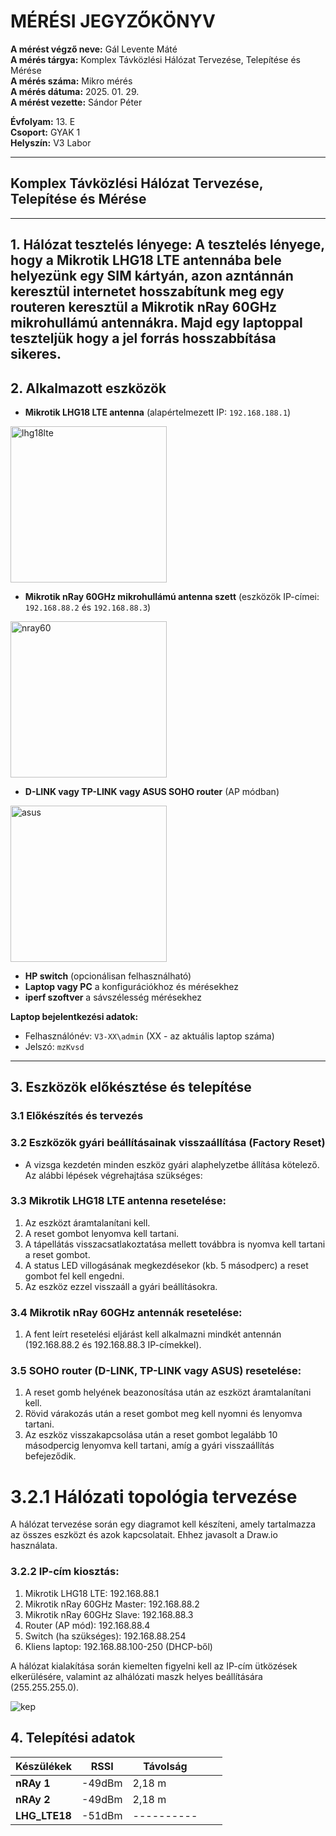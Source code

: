 # MÉRÉSI JEGYZŐKÖNYV

**A mérést végző neve:** Gál Levente Máté  
**A mérés tárgya:** Komplex Távközlési Hálózat Tervezése, Telepítése és Mérése  
**A mérés száma:** Mikro mérés  
**A mérés dátuma:** 2025. 01. 29.  
**A mérést vezette:** Sándor Péter  

**Évfolyam:** 13. E  
**Csoport:** GYAK 1  
**Helyszín:** V3 Labor  

---

## Komplex Távközlési Hálózat Tervezése, Telepítése és Mérése

---

## 1. Hálózat tesztelés lényege: A tesztelés lényege, hogy a **Mikrotik LHG18 LTE antennába** bele helyezünk egy **SIM** kártyán, azon azntánnán keresztül internetet hosszabítunk meg egy routeren keresztül a **Mikrotik nRay 60GHz mikrohullámú antennákra**. Majd egy laptoppal teszteljük hogy a jel forrás hosszabbítása sikeres.

## 2. Alkalmazott eszközök

- **Mikrotik LHG18 LTE antenna** (alapértelmezett IP: `192.168.188.1`)

<img src="https://github.com/user-attachments/assets/3415919b-850d-4f92-bef9-1d0ceaee6b54" alt="lhg18lte" style="width:250px;"/>

- **Mikrotik nRay 60GHz mikrohullámú antenna szett** (eszközök IP-címei: `192.168.88.2` és `192.168.88.3`)   

<img src="https://github.com/user-attachments/assets/a18697ea-6d66-4376-b491-c55dc37fadfb" alt="nray60" style="width:250px;"/>  

- **D-LINK vagy TP-LINK vagy ASUS SOHO router** (AP módban)

<img src="https://github.com/user-attachments/assets/9f853286-1b82-49cf-9312-1420ff7472b2" alt="asus" style="width:250px;"/>  

- **HP switch** (opcionálisan felhasználható)
- **Laptop vagy PC** a konfigurációkhoz és mérésekhez
- **iperf szoftver** a sávszélesség mérésekhez

**Laptop bejelentkezési adatok:**  
- Felhasználónév: `V3-XX\admin` (XX - az aktuális laptop száma)  
- Jelszó: `mzKvsd`  

---

## 3. Eszközök előkésztése és telepítése

### 3.1 Előkészítés és tervezés

### 3.2 Eszközök gyári beállításainak visszaállítása (Factory Reset)

- A vizsga kezdetén minden eszköz gyári alaphelyzetbe állítása kötelező. Az alábbi lépések végrehajtása szükséges:

### 3.3 Mikrotik LHG18 LTE antenna resetelése:

1. Az eszközt áramtalanítani kell.
2. A reset gombot lenyomva kell tartani.
3. A tápellátás visszacsatlakoztatása mellett továbbra is nyomva kell tartani a reset gombot.
4. A status LED villogásának megkezdésekor (kb. 5 másodperc) a reset gombot fel kell engedni.
5. Az eszköz ezzel visszaáll a gyári beállításokra.

### 3.4 Mikrotik nRay 60GHz antennák resetelése:

1. A fent leírt resetelési eljárást kell alkalmazni mindkét antennán (192.168.88.2 és 192.168.88.3 IP-címekkel).

### 3.5 SOHO router (D-LINK, TP-LINK vagy ASUS) resetelése:

1. A reset gomb helyének beazonosítása után az eszközt áramtalanítani kell.
2. Rövid várakozás után a reset gombot meg kell nyomni és lenyomva tartani.
3. Az eszköz visszakapcsolása után a reset gombot legalább 10 másodpercig lenyomva kell tartani, amíg a gyári visszaállítás befejeződik.

# 3.2.1 Hálózati topológia tervezése

A hálózat tervezése során egy diagramot kell készíteni, amely tartalmazza az összes eszközt és azok kapcsolatait. Ehhez javasolt a Draw.io használata.

### 3.2.2 IP-cím kiosztás:

1. Mikrotik LHG18 LTE: 192.168.88.1
2. Mikrotik nRay 60GHz Master: 192.168.88.2
3. Mikrotik nRay 60GHz Slave: 192.168.88.3
4. Router (AP mód): 192.168.88.4
5. Switch (ha szükséges): 192.168.88.254
6. Kliens laptop: 192.168.88.100-250 (DHCP-ből)

A hálózat kialakítása során kiemelten figyelni kell az IP-cím ütközések elkerülésére, valamint az alhálózati maszk helyes beállítására (255.255.255.0).


<img src="https://github.com/user-attachments/assets/551bf396-1a37-4d77-9239-2ffc241c70e6" alt="kep"/>  

## 4. Telepítési adatok

|     Készülékek     |       RSSI       |   Távolság   |     |         |
| ------------------ | ---------------- | ------------ | --- | ------- |
| **nRAy 1**         | -49dBm           |    2,18 m    |     |         |
| **nRAy 2**         | -49dBm           |    2,18 m    |     |         |
| **LHG_LTE18**      | -51dBm           |  ----------  |     |         |
